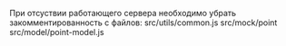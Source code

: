 При отсуствии работающего сервера необходимо убрать закомментированность с файлов:
src/utils/common.js
src/mock/point
src/model/point-model.js
